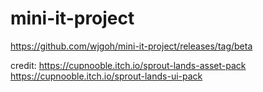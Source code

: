 # mini-it-project

https://github.com/wjgoh/mini-it-project/releases/tag/beta

credit: 
https://cupnooble.itch.io/sprout-lands-asset-pack
https://cupnooble.itch.io/sprout-lands-ui-pack
